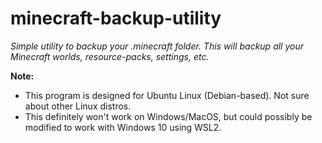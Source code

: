 # minecraft-backup-utility
*Simple utility to backup your .minecraft folder. This will backup all your Minecraft worlds, resource-packs, settings, etc.*

**Note:**

* This program is designed for Ubuntu Linux (Debian-based). Not sure about other Linux distros. 
* This definitely won't work on Windows/MacOS, but could possibly be modified to work with Windows 10 using WSL2.
